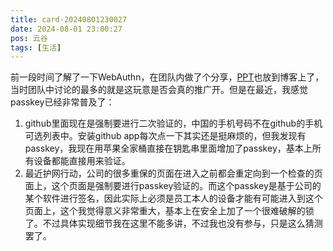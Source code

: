 ```yaml
---
title: card-20240801230027
date: 2024-08-01 23:00:27
pos: 云谷
tags: [生活]
---
```

前一段时间了解了一下WebAuthn，在团队内做了个分享，[PPT](/ppt/passkey)也放到博客上了，当时团队中讨论的最多的就是这玩意是否会真的推广开。但是在最近，我感觉passkey已经非常普及了：
1. github里面现在是强制要进行二次验证的，中国的手机号码不在github的手机可选列表中。安装github app每次点一下其实还是挺麻烦的，但我发现有passkey，我现在用苹果全家桶直接在钥匙串里面增加了passkey，基本上所有设备都能直接用来验证。
2. 最近护网行动，公司的很多重保的页面在进入之前都会重定向到一个检查的页面上，这个页面是强制要进行passkey验证的。而这个passkey是基于公司的某个软件进行签名，因此实际上必须是员工本人的设备才能有可能进入到这个页面上，这个我觉得意义非常重大，基本上在安全上加了一个很难破解的锁了。不过具体实现细节我在这里不能多讲，不过我也没有参与，只是这么猜测罢了。